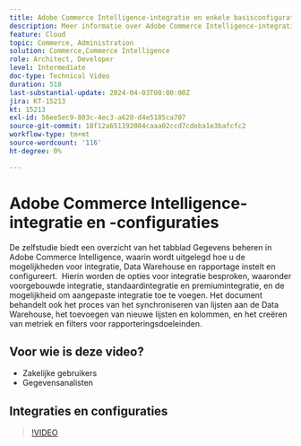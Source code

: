 ```yaml
---
title: Adobe Commerce Intelligence-integratie en enkele basisconfiguraties
description: Meer informatie over Adobe Commerce Intelligence-integratie en enkele configuraties die u helpen rapporten en dashboards samen te stellen
feature: Cloud
topic: Commerce, Administration
solution: Commerce,Commerce Intelligence
role: Architect, Developer
level: Intermediate
doc-type: Technical Video
duration: 518
last-substantial-update: 2024-04-03T00:00:00Z
jira: KT-15213
kt: 15213
exl-id: 56ee5ec9-803c-4ec3-a620-d4e5185ca707
source-git-commit: 18f12a651192084caaa02ccd7cdeba1e3bafcfc2
workflow-type: tm+mt
source-wordcount: '116'
ht-degree: 0%

---
```


# Adobe Commerce Intelligence-integratie en -configuraties

De zelfstudie biedt een overzicht van het tabblad Gegevens beheren in Adobe Commerce Intelligence, waarin wordt uitgelegd hoe u de mogelijkheden voor integratie, Data Warehouse en rapportage instelt en configureert.
&#x200B;
Hierin worden de opties voor integratie besproken, waaronder voorgebouwde integratie, standaardintegratie en premiumintegratie, en de mogelijkheid om aangepaste integratie toe te voegen.
Het document behandelt ook het proces van het synchroniseren van lijsten aan de Data Warehouse, het toevoegen van nieuwe lijsten en kolommen, en het creëren van metriek en filters voor rapporteringsdoeleinden.

## Voor wie is deze video?

- Zakelijke gebruikers
- Gegevensanalisten

## Integraties en configuraties

>[!VIDEO](https://video.tv.adobe.com/v/3452696?learn=on&captions=dut)
